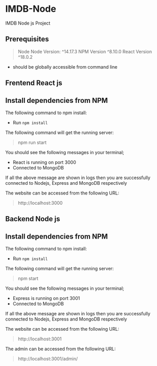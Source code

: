 # IMDB-Node
IMDB Node js Project
## Prerequisites

> Node
> Node Version: ^14.17.3
> NPM Version ^8.10.0
> React Version ^18.0.2

- should be globally accessible from command line

## Frentend React js

## Install dependencies from NPM 

The following command to npm install:

- Run `npm install`

The following command will get the running server:

> npm run start

You should see the following messages in your terminal;

- React is running on port 3000
- Connected to MongoDB

If all the above message are shown in logs then you are successfully connected to Nodejs, Express and MongoDB respectively

The website can be accessed from the following URL:

> http://localhost:3000

## Backend Node js

## Install dependencies from NPM 

The following command to npm install:

- Run `npm install`

The following command will get the running server:

> npm start

You should see the following messages in your terminal;

- Express is running on port 3001
- Connected to MongoDB

If all the above message are shown in logs then you are successfully connected to Nodejs, Express and MongoDB respectively

The website can be accessed from the following URL:

> http://localhost:3001

The admin can be accessed from the following URL:

> http://localhost:3001/admin/